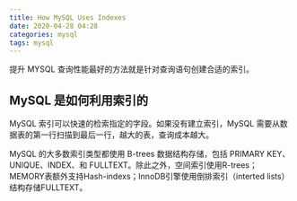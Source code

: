 ```yaml
---
title: How MySQL Uses Indexes
date: 2020-04-28 04:28
categories: mysql
tags: mysql
---
```


提升 MYSQL 查询性能最好的方法就是针对查询语句创建合适的索引。

<!--more-->

## MySQL 是如何利用索引的

MySQL 索引可以快速的检索指定的字段。如果没有建立索引，MySQL 需要从数据表的第一行扫描到最后一行，越大的表，查询成本越大。

MySQL 的大多数索引类型都使用 B-trees 数据结构存储，包括 PRIMARY KEY、UNIQUE、INDEX、和 FULLTEXT。除此之外，空间索引使用R-trees；MEMORY表额外支持Hash-indexs；InnoDB引擎使用倒排索引（interted lists）结构存储FULLTEXT。
